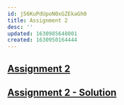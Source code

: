 ```yaml
---
id: j56KuPdUpoN0xGZEkaGh0
title: Assignment 2
desc: ''
updated: 1630985648001
created: 1630950164444
---
```


## [Assignment 2](/assets/Assignment_2_ENR305_Sensors_instruments_and_Experimentation.pdf)

## [Assignment 2 - Solution](/assets/AU1940065_AU1940175_AU1940017.pdf)

